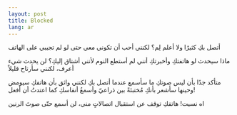 ```yaml
---
layout: post
title: Blocked
lang: ar
---
```


أتصل بكِ كثيرًا ولا أعلم لِم؟ لكنني أحب أن تكوني معي حتى لو لم تجيبي على الهاتف

ماذا سيحدث لو هاتفتكِ وأخبرتكِ أنني لم أستطع النوم لأنني أشتاق إليكِ؟ لن يحدث شيء أعرف، لكنني سأرتاح قليلاً

متأكد جدًا بأن ليس صوتكِ ما سأسمع عندما أتصل بكِ لكنني واثق بأن هاتفكِ سيومض وحينها سأشعر بأنكِ مُختبئةً بين ذراعيّ وأسمعُ أنفاسكِ كما اعتدتُ أن أفعل!

اه نسيت! هاتفكِ توقف عن استقبال اتصالاتٍ مني، لن أسمع حتّى صوتَ الرنين
